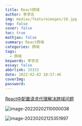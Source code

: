 ```yaml
---
title: React跨域
author: 李学志
img: medias/featureimages/18.jpg
top: false
cover: false
toc: true
mathjax: false
summary: React跨域
categories: 跨域
tags:
  - 跨域
keywords: 李学志
essay: false
abbrlink: 33333
date: 2022-02-02 10:57:46
coverImg:
password:
---
```


[React中配置请求代理解决跨域问题](https://www.jianshu.com/p/d53ac37288dc)

![image-20220202110000038](https://qiniuyun.code520.com.cn/images/20220202110000.png)

![image-20220202125351997](https://qiniuyun.code520.com.cn/images/20220202125352.png)
